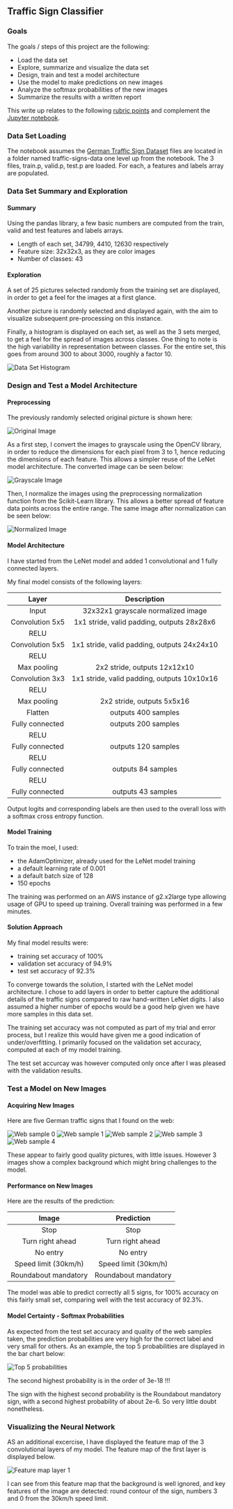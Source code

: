 
## Traffic Sign Classifier

### Goals
The goals / steps of this project are the following:
* Load the data set
* Explore, summarize and visualize the data set
* Design, train and test a model architecture
* Use the model to make predictions on new images
* Analyze the softmax probabilities of the new images
* Summarize the results with a written report

This write up relates to the following [rubric points](https://review.udacity.com/#!/rubrics/481/view) and complement the [Jupyter notebook](https://github.com/schambon77/CarND-Traffic-Sign-Classifier/blob/master/Traffic_Sign_Classifier.ipynb).

### Data Set Loading

The notebook assumes the [German Traffic Sign Dataset](http://benchmark.ini.rub.de/?section=gtsrb&subsection=dataset) files are located in a folder named traffic-signs-data one level up from the notebook. The 3 files, train.p, valid.p, test.p are loaded. For each, a features and labels array are populated.

### Data Set Summary and Exploration

#### Summary
Using the pandas library, a few basic numbers are computed from the train, valid and test features and labels arrays.
* Length of each set, 34799, 4410, 12630 respectively
* Feature size: 32x32x3, as they are color images
* Number of classes: 43

#### Exploration
A set of 25 pictures selected randomly from the training set are displayed, in order to get a feel for the images at a first glance.

Another picture is randomly selected and displayed again, with the aim to visualize subsequent pre-processing on this instance.

Finally, a histogram is displayed on each set, as well as the 3 sets merged, to get a feel for the spread of images across classes. One thing to note is the high variability in representation between classes. For the entire set, this goes from around 300 to about 3000, roughly a factor 10.

![Data Set Histogram][image1]

### Design and Test a Model Architecture

#### Preprocessing

The previously randomly selected original picture is shown here:

![Original Image][image2]

As a first step, I convert the images to grayscale using the OpenCV library, in order to reduce the dimensions for each pixel from 3 to 1, hence reducing the dimensions of each feature. This allows a simpler reuse of the LeNet model architecture. The converted image can be seen below:

![Grayscale Image][image3]

Then, I normalize the images using the preprocessing normalization function from the Scikit-Learn library. This allows a better spread of feature data points across the entire range. The same image after normalization can be seen below:

![Normalized Image][image4]

#### Model Architecture

I have started from the LeNet model and added 1 convolutional and 1 fully connected layers.

My final model consists of the following layers:

| Layer         		|     Description	        					| 
|:---------------------:|:---------------------------------------------:| 
| Input         		| 32x32x1 grayscale normalized image   							| 
| Convolution 5x5     	| 1x1 stride, valid padding, outputs 28x28x6 	|
| RELU					|												|
| Convolution 5x5     	| 1x1 stride, valid padding, outputs 24x24x10 	|
| RELU					|												|
| Max pooling	      	| 2x2 stride,  outputs 12x12x10 				|
| Convolution 3x3     	| 1x1 stride, valid padding, outputs 10x10x16 	|
| RELU					|												|
| Max pooling	      	| 2x2 stride,  outputs 5x5x16 				|
| Flatten 		| outputs 400 samples        									|
| Fully connected		|  outputs 200 samples       									|
| RELU					|												|
| Fully connected		|  outputs 120 samples       									|
| RELU					|												|
| Fully connected		|  outputs 84 samples       									|
| RELU					|												|
| Fully connected		|  outputs 43 samples       									| 

Output logits and corresponding labels are then used to the overall loss with a softmax cross entropy function.

#### Model Training

To train the moel, I used:
* the AdamOptimizer, already used for the LeNet model training
* a default learning rate of 0.001
* a default batch size of 128
* 150 epochs

The training was performed on an AWS instance of g2.x2large type allowing usage of GPU to speed up training. Overall training was performed in a few minutes.

#### Solution Approach

My final model results were:
* training set accuracy of 100%
* validation set accuracy of 94.9% 
* test set accuracy of 92.3%

To converge towards the solution, I started with the LeNet model architecture. I chose to add layers in order to better capture the additional details of the traffic signs compared to raw hand-written LeNet digits. I also assumed a higher number of epochs would be a good help given we have more samples in this data set. 

The training set accuracy was not computed as part of my trial and error process, but I realize this would have given me a good indication of under/overfitting. I primarily focused on the validation set accuracy, computed at each of my model training.

The test set accurcay was however computed only once after I was pleased with the validation results.

### Test a Model on New Images

#### Acquiring New Images

Here are five German traffic signs that I found on the web:

![Web sample 0][image5]
![Web sample 1][image6]
![Web sample 2][image7]
![Web sample 3][image8]
![Web sample 4][image9]

These appear to fairly good quality pictures, with little issues. However 3 images show a complex background which might bring challenges to the model.

#### Performance on New Images

Here are the results of the prediction:

| Image			        |     Prediction	        					| 
|:---------------------:|:---------------------------------------------:| 
| Stop       		| Stop    									| 
| Turn right ahead     			| Turn right ahead 										|
| No entry					| No entry											|
| Speed limit (30km/h)	      		| Speed limit (30km/h)					 				|
| Roundabout mandatory			| Roundabout mandatory      							|

The model was able to predict correctly all 5 signs, for 100% accuracy on this fairly small set, comparing well with the test accuracy of 92.3%.

#### Model Certainty - Softmax Probabilities

As expected from the test set accuracy and quality of the web samples taken, the prediction probabilities are very high for the correct label and very small for others. As an example, the top 5 probabilities are displayed in the bar chart below:

![Top 5 probabilities][image10]

The second highest probability is in the order of 3e-18 !!!

The sign with the highest second probability is the Roundabout mandatory sign, with a second highest probability of about 2e-6. So very little doubt nonetheless.

### Visualizing the Neural Network

AS an additional excercise,  I have displayed the feature map of the 3 convolutional layers of my model. The feature map of the first layer is displayed below.

![Feature map layer 1][image11]

I can see from this feature map that the background is well ignored, and key features of the image are detected: round contour of the sign, numbers 3 and 0 from the 30km/h speed limit.   

[//]: # (Image References)

[image1]: ./data_set_histogram.png "Data Set Histogram"
[image2]: ./original.png "Original Image"
[image3]: ./grayscale.png "Grayscale Image"
[image4]: ./normalized.png "Normalized Image"
[image5]: ./web_samples/im_cropped_resized0.jpg "Web sample 0"
[image6]: ./web_samples/im_cropped_resized1.jpg "Web sample 1"
[image7]: ./web_samples/im_cropped_resized2.jpg "Web sample 2"
[image8]: ./web_samples/im_cropped_resized3.jpg "Web sample 3"
[image9]: ./web_samples/im_cropped_resized4.jpg "Web sample 4"
[image10]: ./sofmax_probs.png "Top 5 probabilities"
[image11]: ./feature_map_layer1.PNG "Feature map layer 1"

